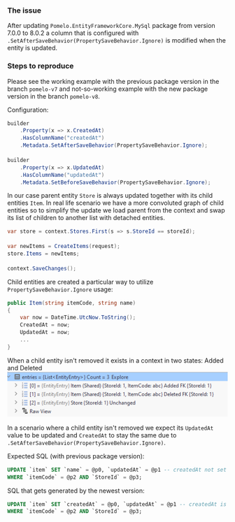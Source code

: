 ### The issue
After updating `Pomelo.EntityFrameworkCore.MySql` package from version 7.0.0 to 8.0.2 a column that is configured with `.SetAfterSaveBehavior(PropertySaveBehavior.Ignore)` is modified when the entity is updated.

### Steps to reproduce
Please see the working example with the previous package version in the branch `pomelo-v7` and not-so-working example with the new package version in the branch `pomelo-v8`.

Configuration:
```cs
builder
    .Property(x => x.CreatedAt)
    .HasColumnName("createdAt")
    .Metadata.SetAfterSaveBehavior(PropertySaveBehavior.Ignore);

builder
    .Property(x => x.UpdatedAt)
    .HasColumnName("updatedAt")
    .Metadata.SetBeforeSaveBehavior(PropertySaveBehavior.Ignore);
```

In our case parent entity `Store` is always updated together with its child entities `Item`. In real life scenario we have a more convoluted graph of child entities so to simplify the update we load parent from the context and swap its list of children to another list with detached entities.

```cs
var store = context.Stores.First(s => s.StoreId == storeId);

var newItems = CreateItems(request);
store.Items = newItems;

context.SaveChanges();
```

Child entities are created a particular way to utilize `PropertySaveBehavior.Ignore` usage:

```cs
public Item(string itemCode, string name)
{
    var now = DateTime.UtcNow.ToString();
    CreatedAt = now;
    UpdatedAt = now;
    ...
}
```

When a child entity isn't removed it exists in a context in two states: Added and Deleted
![img.png](img.png)

In a scenario where a child entity isn't removed we expect its `UpdatedAt` value to be updated and `CreatedAt` to stay the same due to `.SetAfterSaveBehavior(PropertySaveBehavior.Ignore)`.

Expected SQL (with previous package version):

```sql
UPDATE `item` SET `name` = @p0, `updatedAt` = @p1 -- createdAt not set : )
WHERE `itemCode` = @p2 AND `StoreId` = @p3;
```

SQL that gets generated by the newest version:

```sql
UPDATE `item` SET `createdAt` = @p0, `updatedAt` = @p1 -- createdAt is set : (
WHERE `itemCode` = @p2 AND `StoreId` = @p3;
```

